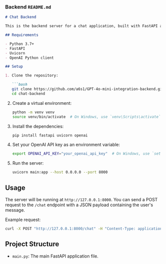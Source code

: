 ### Backend `README.md`

```markdown
# Chat Backend

This is the backend server for a chat application, built with FastAPI and OpenAI's GPT-4o-mini model.

## Requirements

- Python 3.7+
- FastAPI
- Uvicorn
- OpenAI Python client

## Setup

1. Clone the repository:

   ```bash
   git clone https://github.com/a6s1/GPT-4o-mini-integration-backend.git
   cd chat-backend
   ```

2. Create a virtual environment:

   ```bash
   python -m venv venv
   source venv/bin/activate  # On Windows, use `venv\Scripts\activate`
   ```

3. Install the dependencies:

   ```bash
   pip install fastapi uvicorn openai
   ```

4. Set your OpenAI API key as an environment variable:

   ```bash
   export OPENAI_API_KEY="your_openai_api_key"  # On Windows, use `set OPENAI_API_KEY=your_openai_api_key`
   ```

5. Run the server:

   ```bash
   uvicorn main:app --host 0.0.0.0 --port 8000
   ```

## Usage

The server will be running at `http://127.0.0.1:8000`. You can send a POST request to the `/chat` endpoint with a JSON payload containing the user's message.

Example request:

```bash
curl -X POST "http://127.0.0.1:8000/chat" -H "Content-Type: application/json" -d '{"text": "Say this is a test"}'
```

## Project Structure

- `main.py`: The main FastAPI application file.


```

